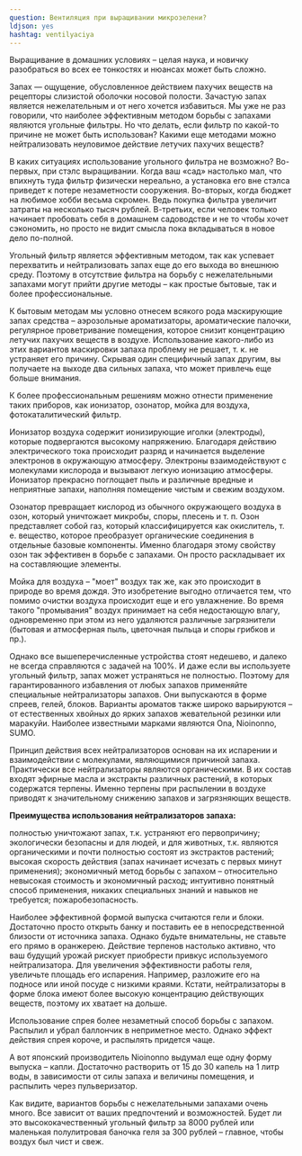 ```yaml
---
question: Вентиляция при выращивании микрозелени?
ldjson: yes 
hashtag: ventilyaciya
---
```


Выращивание в домашних условиях – целая наука, и новичку разобраться во всех ее тонкостях и нюансах может быть сложно. 

Запах — ощущение, обусловленное действием пахучих веществ на рецепторы слизистой оболочки носовой полости. Зачастую запах является нежелательным и от него хочется избавиться. Мы уже не раз говорили, что наиболее эффективным методом борьбы с запахами являются угольные фильтры. Но что делать, если фильтр по какой-то причине не может быть использован? Какими еще методами можно нейтрализовать неуловимое действие летучих пахучих веществ?

В каких ситуациях использование угольного фильтра не возможно? Во-первых, при стэлс выращивании. Когда ваш «сад» настолько мал, что впихнуть туда фильтр физически нереально, а установка его вне стэлса приведет к потере незаметности сооружения. Во-вторых, когда бюджет на любимое хобби весьма скромен. Ведь покупка фильтра увеличит затраты на несколько тысяч рублей. В-третьих, если человек только начинает пробовать себя в домашнем садоводстве и не то чтобы хочет сэкономить, но просто не видит смысла пока вкладываться в новое дело по-полной.

Угольный фильтр является эффективным методом, так как успевает перехватить и нейтрализовать запах еще до его выхода во внешнюю среду. Поэтому в отсутствие фильтра на борьбу с нежелательными запахами могут прийти другие методы – как простые бытовые, так и более профессиональные.

К бытовым методам мы условно отнесем всякого рода маскирующие запах средства – аэрозольные ароматизаторы, ароматические палочки, регулярное проветривание помещения, которое снизит концентрацию летучих пахучих веществ в воздухе. Использование какого-либо из этих вариантов маскировки запаха проблему не решает, т. к. не устраняет его причину. Скрывая один специфичный запах другим, вы получаете на выходе два сильных запаха, что может привлечь еще больше внимания.

К более профессиональным решениям можно отнести применение таких приборов, как ионизатор, озонатор, мойка для воздуха, фотокаталитический фильтр.

Ионизатор воздуха содержит ионизирующие иголки (электроды), которые подвергаются высокому напряжению. Благодаря действию электрического тока происходит разряд и начинается выделение электронов в окружающую атмосферу. Электроны взаимодействуют с молекулами кислорода и вызывают легкую ионизацию атмосферы. Ионизатор прекрасно поглощает пыль и различные вредные и неприятные запахи, наполняя помещение чистым и свежим воздухом.

Озонатор превращает кислород из обычного окружающего воздуха в озон, который уничтожает микробы, споры, плесень и т. п. Озон представляет собой газ, который классифицируется как окислитель, т. е. вещество, которое преобразует органические соединения в отдельные базовые компоненты. Именно благодаря этому свойству озон так эффективен в борьбе с запахами. Он просто раскладывает их на составляющие элементы.

Мойка для воздуха – "моет" воздух так же, как это происходит в природе во время дождя. Это изобретение выгодно отличается тем, что помимо очистки воздуха происходит еще и его увлажнение. Во время такого "промывания" воздух принимает на себя недостающую влагу, одновременно при этом из него удаляются различные загрязнители (бытовая и атмосферная пыль, цветочная пыльца и споры грибков и пр.).

Однако все вышеперечисленные устройства стоят недешево, и далеко не всегда справляются с задачей на 100%. И даже если вы используете угольный фильтр, запах может устраняться не полностью. Поэтому для гарантированного избавления от любых запахов применяйте специальные нейтрализаторы запахов. Они выпускаются в форме спреев, гелей, блоков. Варианты ароматов также широко варьируются – от естественных хвойных до ярких запахов жевательной резинки или маракуйи. Наиболее известными марками являются Ona, Nioinonno, SUMO.

Принцип действия всех нейтрализаторов основан на их испарении и взаимодействии с молекулами, являющимися причиной запаха. Практически все нейтрализаторы являются органическими. В их состав входят эфирные масла и экстракты различных растений, в которых содержатся терпены. Именно терпены при распылении в воздухе приводят к значительному снижению запахов и загрязняющих веществ.

**Преимущества использования нейтрализаторов запаха:**

полностью уничтожают запах, т.к. устраняют его первопричину;
экологически безопасны и для людей, и для животных, т.к. являются органическими и почти полностью состоят из экстрактов растений;
высокая скорость действия (запах начинает исчезать с первых минут применения);
экономичный метод борьбы с запахом – относительно невысокая стоимость и экономичный расход;
интуитивно понятный способ применения, никаких специальных знаний и навыков не требуется;
пожаробезопасность.

Наиболее эффективной формой выпуска считаются гели и блоки. Достаточно просто открыть банку и поставить ее в непосредственной близости от источника запаха. Однако будьте внимательны, не ставьте его прямо в оранжерею. Действие терпенов настолько активно, что ваш будущий урожай рискует приобрести привкус используемого нейтрализатора. Для увеличения эффективности работы геля, увеличьте площадь его испарения. Например, разложите его на подносе или иной посуде с низкими краями. Кстати, нейтрализаторы в форме блока имеют более высокую концентрацию действующих веществ, поэтому их хватает на дольше.

Использование спрея более незаметный способ борьбы с запахом. Распылил и убрал баллончик в неприметное место. Однако эффект действия спрея короче, и распылять придется чаще.

А вот японский производитель Nioinonno выдумал еще одну форму выпуска – капли. Достаточно растворить от 15 до 30 капель на 1 литр воды, в зависимости от силы запаха и величины помещения, и распылить через пульверизатор.

Как видите, вариантов борьбы с нежелательными запахами очень много. Все зависит от ваших предпочтений и возможностей. Будет ли это высококачественный угольный фильтр за 8000 рублей или маленькая полулитровая баночка геля за 300 рублей – главное, чтобы воздух был чист и свеж.



